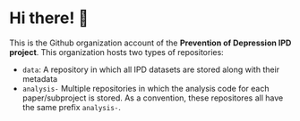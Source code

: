 # Hi there! 👋

This is the Github organization account of the **Prevention of Depression IPD project**. This organization hosts two types of repositories:

- `data`: A repository in which all IPD datasets are stored along with their metadata
- `analysis-` Multiple repositories in which the analysis code for each paper/subproject is stored. As a convention, these repositores all have the same prefix `analysis-`.
